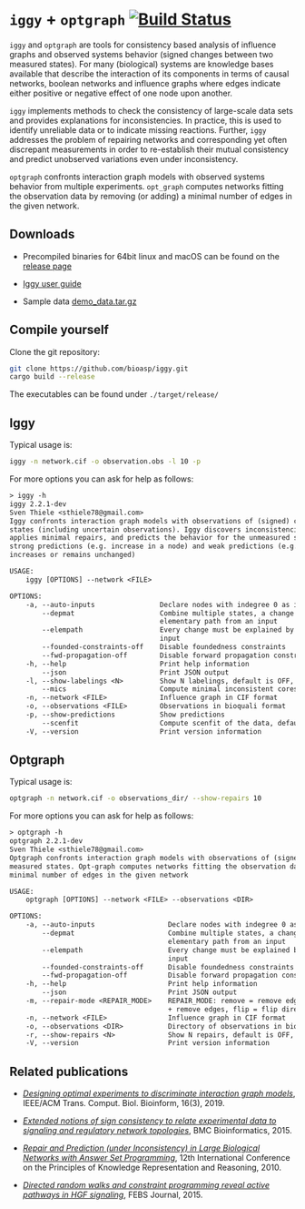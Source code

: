 # `iggy` + `optgraph` [![Build Status](https://github.com/bioasp/iggy/workflows/CI%20Test/badge.svg)](https://github.com/bioasp/iggy)

`iggy` and `optgraph` are tools for consistency based analysis of influence graphs and observed systems behavior (signed changes between two measured states). For many (biological) systems are knowledge bases available that describe the interaction of its components in terms of causal networks, boolean networks and influence graphs where edges indicate either positive or negative effect of one node upon another.

`iggy` implements methods to check the consistency of large-scale data sets and provides explanations for inconsistencies. In practice, this is used to identify unreliable data or to indicate missing reactions. Further, `iggy` addresses the problem of  repairing networks and corresponding yet often discrepant measurements in order to re-establish their mutual consistency and predict unobserved variations even under inconsistency.

`optgraph` confronts interaction graph models with observed systems behavior from multiple experiments. `opt_graph` computes networks fitting the observation data by removing (or adding) a minimal number of edges in the given network.

## Downloads

- Precompiled binaries for 64bit linux and macOS can be found on the [release page](https://github.com/bioasp/iggy/releases/latest)

- [Iggy user guide](https://bioasp.github.io/iggy/guide/guide.html)

- Sample data [demo_data.tar.gz](https://bioasp.github.io/iggy/downloads/demo_data.tar.gz)

## Compile yourself

Clone the git repository:

```sh
git clone https://github.com/bioasp/iggy.git
cargo build --release
```

The executables can be found under `./target/release/`

## Iggy

Typical usage is:

```sh
iggy -n network.cif -o observation.obs -l 10 -p
```

For more options you can ask for help as follows:

```txt
> iggy -h
iggy 2.2.1-dev
Sven Thiele <sthiele78@gmail.com>
Iggy confronts interaction graph models with observations of (signed) changes between two measured
states (including uncertain observations). Iggy discovers inconsistencies in networks or data,
applies minimal repairs, and predicts the behavior for the unmeasured species. It distinguishes
strong predictions (e.g. increase in a node) and weak predictions (e.g., the value of a node
increases or remains unchanged)

USAGE:
    iggy [OPTIONS] --network <FILE>

OPTIONS:
    -a, --auto-inputs                Declare nodes with indegree 0 as inputs
        --depmat                     Combine multiple states, a change must be explained by an
                                     elementary path from an input
        --elempath                   Every change must be explained by an elementary path from an
                                     input
        --founded-constraints-off    Disable foundedness constraints
        --fwd-propagation-off        Disable forward propagation constraints
    -h, --help                       Print help information
        --json                       Print JSON output
    -l, --show-labelings <N>         Show N labelings, default is OFF, 0=all
        --mics                       Compute minimal inconsistent cores
    -n, --network <FILE>             Influence graph in CIF format
    -o, --observations <FILE>        Observations in bioquali format
    -p, --show-predictions           Show predictions
        --scenfit                    Compute scenfit of the data, default is mcos
    -V, --version                    Print version information

```

## Optgraph

Typical usage is:

```sh
optgraph -n network.cif -o observations_dir/ --show-repairs 10
```

For more options you can ask for help as follows:

```txt
> optgraph -h
optgraph 2.2.1-dev
Sven Thiele <sthiele78@gmail.com>
Optgraph confronts interaction graph models with observations of (signed) changes between two
measured states. Opt-graph computes networks fitting the observation data by removing (or adding) a
minimal number of edges in the given network

USAGE:
    optgraph [OPTIONS] --network <FILE> --observations <DIR>

OPTIONS:
    -a, --auto-inputs                  Declare nodes with indegree 0 as inputs
        --depmat                       Combine multiple states, a change must be explained by an
                                       elementary path from an input
        --elempath                     Every change must be explained by an elementary path from an
                                       input
        --founded-constraints-off      Disable foundedness constraints
        --fwd-propagation-off          Disable forward propagation constraints
    -h, --help                         Print help information
        --json                         Print JSON output
    -m, --repair-mode <REPAIR_MODE>    REPAIR_MODE: remove = remove edges (default), optgraph = add
                                       + remove edges, flip = flip direction of edges
    -n, --network <FILE>               Influence graph in CIF format
    -o, --observations <DIR>           Directory of observations in bioquali format
    -r, --show-repairs <N>             Show N repairs, default is OFF, 0=all
    -V, --version                      Print version information
```

## Related publications

- [*Designing optimal experiments to discriminate interaction graph models*](https://doi.org/10.1109/TCBB.2018.2812184), IEEE/ACM Trans. Comput. Biol. Bioinform, 16(3), 2019.

- [*Extended notions of sign consistency to relate experimental data to signaling and regulatory network topologies*](http://dx.doi.org/10.1186/s12859-015-0733-7), BMC Bioinformatics, 2015.

- [*Repair and Prediction (under Inconsistency) in Large Biological Networks with Answer Set Programming*](http://aaai.org/ocs/index.php/KR/KR2010/paper/view/1334/1660), 12th International Conference on the Principles of Knowledge Representation and Reasoning, 2010.

- [*Directed random walks and constraint programming reveal active pathways in HGF signaling*](http://dx.doi.org/10.1111/febs.13580), FEBS Journal, 2015.
